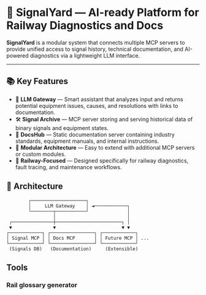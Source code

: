 # 🚦 SignalYard — AI-ready Platform for Railway Diagnostics and Docs

**SignalYard** is a modular system that connects multiple MCP servers to provide unified access to signal history, technical documentation, and AI-powered diagnostics via a lightweight LLM interface.

---

## 📚 Key Features

- 🧠 **LLM Gateway** — Smart assistant that analyzes input and returns potential equipment issues, causes, and resolutions with links to documentation.
- 🛠 **Signal Archive** — MCP server storing and serving historical data of binary signals and equipment states.
- 📄 **DocsHub** — Static documentation server containing industry standards, equipment manuals, and internal instructions.
- 🔀 **Modular Architecture** — Easy to extend with additional MCP servers or custom modules.
- 🚧 **Railway-Focused** — Designed specifically for railway diagnostics, fault tracing, and maintenance workflows.


## 🧱 Architecture

```text
        ┌────────────────────┐
        │     LLM Gateway    │ ◄────────────┐
        └────────┬───────────┘              │
                 │                          │
 ┌───────────────┼────────────────────────┐ │
 ▼               ▼                        ▼ ▼
┌────────────┐ ┌────────────────┐ ┌────────────┐
│ Signal MCP │ │ Docs MCP       │ │ Future MCP │ ...
└────────────┘ └────────────────┘ └────────────┘
 (Signals DB)   (Documentation)     (Extensible)
```


## Tools
### Rail glossary generator
